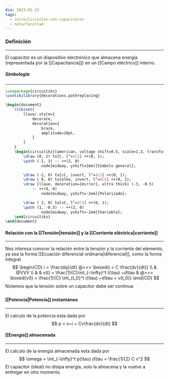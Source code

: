 ```yaml
---
dia: 2023-01-23
tags:
  - intro/Circuitos-con-capacitores
  - nota/facultad
---
```

### Definición
---
El capacitor es un dispositivo electrónico que almacena energía (representada por la [[Capacitancia]])  en un [[Campo eléctrico]] interno.

##### Simbología
---
```tikz
\usepackage{circuitikz} 
\usetikzlibrary{decorations.pathreplacing}

\begin{document} 
	\tikzset{ 
	    llave/.style={
		    decorate, 
			decoration={
				brace, 
				amplitude=10pt, 
			}
	    }
	}
	\begin{circuitikz}[american, voltage shift=0.5, scale=1.3, transform shape]
		\draw (0, 2) to[C, l^=$C$] ++(0, 1);
		\path (-1, 3) -- ++(2, 0) 
				node[midway, yshift=2em]{Símbolo general};

		\draw (-2, 0) to[cC, invert, l^=$C$] ++(0, 1);
		\draw ( 0, 0) to[elko, invert, l^=$C$] ++(0, 1);
		\draw [llave, decoration={mirror}, ultra thick] (-3, -0.5) 
			-- ++(4, 0) 
				node[midway, yshift=-2em]{Polarizado};

		\draw ( 2, 0) to[vC, l^=$C$] ++(0, 1);
		\path (1, -0.5) -- ++(2, 0) 
				node[midway, yshift=-2em]{Variable};
	\end{circuitikz}
\end{document}
```


#### Relación con la [[Tensión|tensión]] y la [[Corriente eléctrica|corriente]]
---
Nos interesa conocer la relación entre la tensión y la corriente del elemento, ya sea la forma [[Ecuación diferencial ordinaria|diferencial]], como la forma integral $$ \begin{CD} 
	i = \frac{dq}{dt} @>>> \boxed{i = C \frac{dv}{dt}} \\
	& @VVV \\
	& & v(t) = \frac{1}{C}\int_{-\infty}^t i(\tau) ~d\tau  & @>>> 
	\boxed{v(t) = \frac{1}{C} \int_{t_0}^t i(\tau) ~d\tau + v(t_0)}
\end{CD} $$
Notemos que la tensión sobre un capacitor debe ser continua

#### [[Potencia|Potencia]] instantánea
---
El calculo de la potencia esta dada por $$ p = v~i = Cv\frac{dv}{dt} $$

#### [[Energía]] almacenada
---
El calculo de la energía almacenada esta dada por $$ \omega = \int_{-\infty}^t p(\tau) d\tau = \frac{1}{2} C v^2 $$
El capacitor (ideal) no disipa energía, solo la almacena y la vuelve a entregar en otro momento.


